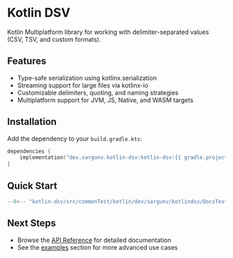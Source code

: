 # Kotlin DSV

Kotlin Multiplatform library for working with delimiter-separated values (CSV,
TSV, and custom formats).

## Features

- Type-safe serialization using kotlinx.serialization
- Streaming support for large files via kotlinx-io
- Customizable delimiters, quoting, and naming strategies
- Multiplatform support for JVM, JS, Native, and WASM targets

## Installation

Add the dependency to your `build.gradle.kts`:

```kotlin
dependencies {
    implementation("dev.sargunv.kotlin-dsv:kotlin-dsv:{{ gradle.project_version }}")
}
```

## Quick Start

```kotlin
--8<-- "kotlin-dsv/src/commonTest/kotlin/dev/sargunv/kotlindsv/DocsTest.kt:quick-start"
```

## Next Steps

- Browse the [API Reference](api/index.html) for detailed documentation
- See the [examples](./examples.md) section for more advanced use cases
